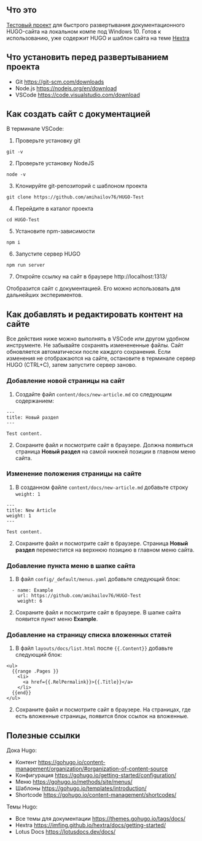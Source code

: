 ## Что это 

[Тестовый проект](https://github.com/amihailov76/HUGO-Test) для быстрого развертывания документационного HUGO-сайта на локальном компе под Windows 10.
Готов к использованию, уже содержит HUGO и шаблон сайта на теме [Hextra](http://localhost:1313/docs/#what-is-hextra)


## Что установить перед развертыванием проекта

- Git https://git-scm.com/downloads
- Node.js https://nodejs.org/en/download
- VSCode https://code.visualstudio.com/download

## Как создать сайт с документацией
В терминале VSCode:

1. Проверьте установку git
```
git -v
```

2. Проверьте установку NodeJS
```
node -v
```

3. Клонируйте git-репозиторий с шаблоном проекта
```
git clone https://github.com/amihailov76/HUGO-Test
```

4. Перейдите в каталог проекта
```
cd HUGO-Test
```

5. Установите npm-зависимости
```
npm i
```

6. Запустите сервер HUGO
```
npm run server
```

7. Откройте ссылку на сайт в браузере
http://localhost:1313/

Отобразится сайт с документацией. Его можно использовать для дальнейших экспериментов.

## Как добавлять и редактировать контент на сайте
Все действия ниже можно выполнять в VSCode или другом удобном инструменте. Не забывайте сохранять изменененные файлы. Сайт обновляется автоматически после каждого сохранения. Если изменения не отображаются на сайте, остановите в терминале сервер HUGO (CTRL+C), затем запустите сервер заново.
### Добавление новой страницы на сайт
1. Создайте файл `content/docs/new-article.md` со следующим содержанием:
```
---
title: Новый раздел
---

Test content.
```
2. Сохраните файл и посмотрите сайт в браузере.
Должна появиться страница **Новый раздел** на самой нижней позиции в главном меню сайта.

### Изменение положения страницы на сайте
1. В созданном файле `content/docs/new-article.md` добавьте строку `weight: 1`
```
---
title: New Article
weight: 1
---

Test content.
```
2. Сохраните файл и посмотрите сайт в браузере.
Страница **Новый раздел** переместится на верхнюю позицию в главном меню сайта.

### Добавление пункта меню в шапке сайта
1. В файл `config/_default/menus.yaml` добавьте следующий блок:
```
  - name: Example
    url: https://github.com/amihailov76/HUGO-Test
    weight: 6
```
2. Сохраните файл и посмотрите сайт в браузере.
В шапке сайта появится пункт меню **Example**.

### Добавление на страницу списка вложенных статей
1. В файл `layouts/docs/list.html` после `{{.Content}}` добавьте следующий блок: 

```
<ul>
  {{range .Pages }}
    <li>
      <a href={{.RelPermalink}}>{{.Title}}</a>
    </li>
  {{end}}
</ul>
```
2. Сохраните файл и посмотрите сайт в браузере.
На страницах, где есть вложенные страницы, появится блок ссылок на вложенные.


## Полезные ссылки

Дока Hugo:
- Контент https://gohugo.io/content-management/organization/#organization-of-content-source
- Конфигурация https://gohugo.io/getting-started/configuration/
- Меню https://gohugo.io/methods/site/menus/
- Шаблоны https://gohugo.io/templates/introduction/
- Shortcode https://gohugo.io/content-management/shortcodes/

Темы Hugo:
- Все темы для документации https://themes.gohugo.io/tags/docs/
- Hextra https://imfing.github.io/hextra/docs/getting-started/
- Lotus Docs https://lotusdocs.dev/docs/
